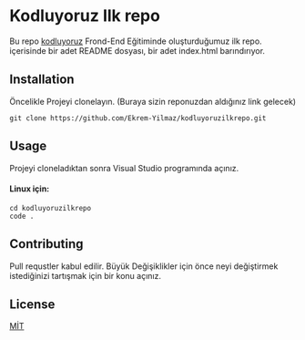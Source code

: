 # Kodluyoruz Ilk repo

Bu repo [kodluyoruz](https://kodluyoruz.org) Frond-End Eğitiminde oluşturduğumuz ilk repo. içerisinde bir adet README dosyası, bir adet index.html barındırıyor.

## Installation
Öncelikle Projeyi clonelayın. (Buraya sizin reponuzdan aldığınız link gelecek)
```
git clone https://github.com/Ekrem-Yilmaz/kodluyoruzilkrepo.git
```
## Usage
Projeyi cloneladıktan sonra Visual Studio programında açınız.
#### Linux için:
```
cd kodluyoruzilkrepo
code .
```
## Contributing
Pull requstler kabul edilir. Büyük Değişiklikler için önce neyi değiştirmek istediğinizi tartışmak için bir konu açınız.
## License 
[MİT](https://choosealicense.com/licenses/mit/)

